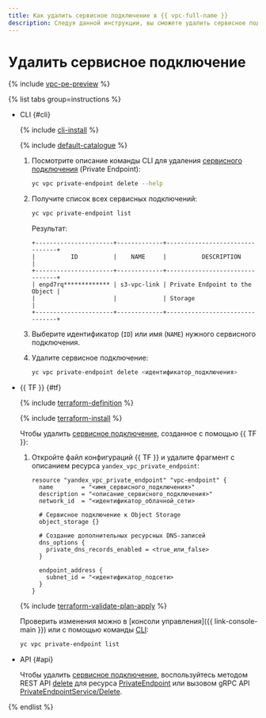 ```yaml
---
title: Как удалить сервисное подключение в {{ vpc-full-name }}
description: Следуя данной инструкции, вы сможете удалить сервисное подключение (Private Endpoint) в {{ vpc-name }}.
---
```


# Удалить сервисное подключение

{% include [vpc-pe-preview](../../_includes/vpc/pe-preview.md) %}



{% list tabs group=instructions %}

- CLI {#cli}

  {% include [cli-install](../../_includes/cli-install.md) %}

  {% include [default-catalogue](../../_includes/default-catalogue.md) %}
  
  1. Посмотрите описание команды CLI для удаления [сервисного подключения](../concepts/private-endpoint.md) (Private Endpoint):

      ```bash
      yc vpc private-endpoint delete --help
      ```

  1. Получите список всех сервисных подключений:

     ```bash
     yc vpc private-endpoint list
     ```

     Результат:
     
     ```text
     +----------------------+-------------+--------------------------------+
     |          ID          |    NAME     |          DESCRIPTION           |
     +----------------------+-------------+--------------------------------+
     | enpd7rq************* | s3-vpc-link | Private Endpoint to the Object |
     |                      |             | Storage                        |
     +----------------------+-------------+--------------------------------+
     ``` 

  1. Выберите идентификатор (`ID`) или имя (`NAME`) нужного сервисного подключения.
  1. Удалите сервисное подключение:

     ```bash
     yc vpc private-endpoint delete <идентификатор_подключения>
     ```


- {{ TF }} {#tf}

  {% include [terraform-definition](../../_tutorials/_tutorials_includes/terraform-definition.md) %}

  {% include [terraform-install](../../_includes/terraform-install.md) %}

  Чтобы удалить [сервисное подключение](../concepts/private-endpoint.md), созданное с помощью {{ TF }}:
  1. Откройте файл конфигураций {{ TF }} и удалите фрагмент с описанием ресурса `yandex_vpc_private_endpoint`:

     ```hcl
     resource "yandex_vpc_private_endpoint" "vpc-endpoint" {
       name        = "<имя_сервисного_подключения>"
       description = "<описание_сервисного_подключения>"
       network_id  = "<идентификатор_облачной_сети>
       
       # Сервисное подключение к Object Storage
       object_storage {}

       # Создание дополнительных ресурсных DNS-записей 
       dns_options {
         private_dns_records_enabled = <true_или_false>
       }

       endpoint_address {
         subnet_id = "<идентификатор_подсети>
       }
     }
     ```

  {% include [terraform-validate-plan-apply](../../_tutorials/_tutorials_includes/terraform-validate-plan-apply.md) %}

  Проверить изменения можно в [консоли управления]({{ link-console-main }}) или с помощью команды [CLI](../../cli/quickstart.md):

  ```bash
  yc vpc private-endpoint list
  ```

- API {#api}

  Чтобы удалить [сервисное подключение](../concepts/private-endpoint.md), воспользуйтесь методом REST API [delete](../privatelink/api-ref/PrivateEndpoint/delete.md) для ресурса [PrivateEndpoint](../privatelink/api-ref/PrivateEndpoint/index.md) или вызовом gRPC API [PrivateEndpointService/Delete](../privatelink/api-ref/grpc/PrivateEndpoint/delete.md).



{% endlist %}
